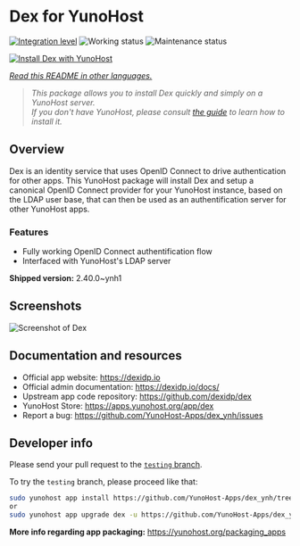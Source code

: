 <!--
N.B.: This README was automatically generated by <https://github.com/YunoHost/apps/tree/master/tools/readme_generator>
It shall NOT be edited by hand.
-->

# Dex for YunoHost

[![Integration level](https://dash.yunohost.org/integration/dex.svg)](https://ci-apps.yunohost.org/ci/apps/dex/) ![Working status](https://ci-apps.yunohost.org/ci/badges/dex.status.svg) ![Maintenance status](https://ci-apps.yunohost.org/ci/badges/dex.maintain.svg)

[![Install Dex with YunoHost](https://install-app.yunohost.org/install-with-yunohost.svg)](https://install-app.yunohost.org/?app=dex)

*[Read this README in other languages.](./ALL_README.md)*

> *This package allows you to install Dex quickly and simply on a YunoHost server.*  
> *If you don't have YunoHost, please consult [the guide](https://yunohost.org/install) to learn how to install it.*

## Overview

Dex is an identity service that uses OpenID Connect to drive authentication for other apps.
This YunoHost package will install Dex and setup a canonical OpenID Connect provider for your YunoHost instance, based on the LDAP user base, that can then be used as an authentification server for other YunoHost apps.

### Features

- Fully working OpenID Connect authentification flow
- Interfaced with YunoHost's LDAP server


**Shipped version:** 2.40.0~ynh1

## Screenshots

![Screenshot of Dex](./doc/screenshots/Dex_screenshot.png)

## Documentation and resources

- Official app website: <https://dexidp.io>
- Official admin documentation: <https://dexidp.io/docs/>
- Upstream app code repository: <https://github.com/dexidp/dex>
- YunoHost Store: <https://apps.yunohost.org/app/dex>
- Report a bug: <https://github.com/YunoHost-Apps/dex_ynh/issues>

## Developer info

Please send your pull request to the [`testing` branch](https://github.com/YunoHost-Apps/dex_ynh/tree/testing).

To try the `testing` branch, please proceed like that:

```bash
sudo yunohost app install https://github.com/YunoHost-Apps/dex_ynh/tree/testing --debug
or
sudo yunohost app upgrade dex -u https://github.com/YunoHost-Apps/dex_ynh/tree/testing --debug
```

**More info regarding app packaging:** <https://yunohost.org/packaging_apps>
